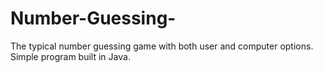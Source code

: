 # Number-Guessing-
The typical number guessing game with both user and computer options. Simple program built in Java.
